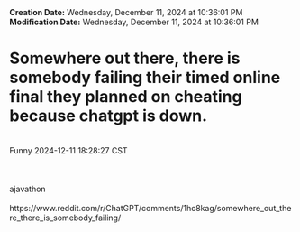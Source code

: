 <div><b>Creation Date:</b> Wednesday, December 11, 2024 at 10:36:01 PM<br></div>
<div><b>Modification Date:</b> Wednesday, December 11, 2024 at 10:36:01 PM<br></div>
<div><h1>Somewhere out there, there is somebody failing their timed online final they planned on cheating because chatgpt is down.</h1></div>
<div><br></div>
<div>Funny  2024-12-11 18:28:27 CST</div>
<div><br></div>
<div><br></div>
<div><br></div>
<div>ajavathon</div>
<div><br></div>
<div>https://www.reddit.com/r/ChatGPT/comments/1hc8kag/somewhere_out_there_there_is_somebody_failing/</div>

